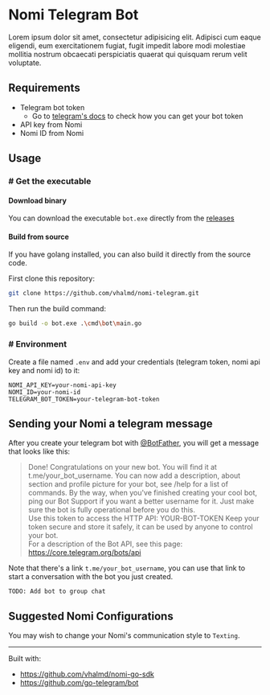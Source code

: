 # Nomi Telegram Bot

Lorem ipsum dolor sit amet, consectetur adipisicing elit. Adipisci cum eaque eligendi, eum exercitationem fugiat, fugit impedit labore modi molestiae mollitia nostrum obcaecati perspiciatis quaerat qui quisquam rerum velit voluptate.

## Requirements

- Telegram bot token
  - Go to [telegram's docs](https://core.telegram.org/bots/tutorial#obtain-your-bot-token) to check how you can get your bot token 
- API key from Nomi
- Nomi ID from Nomi

## Usage

### # Get the executable

#### Download binary 

You can download the executable `bot.exe` directly from the [releases](https://github.com/vhalmd/nomi-telegram/releases/latest)

#### Build from source

If you have golang installed, you can also build it directly from the source code.

First clone this repository:
```bash
git clone https://github.com/vhalmd/nomi-telegram.git
```

Then run the build command:

```bash
go build -o bot.exe .\cmd\bot\main.go
```

### # Environment

Create a file named `.env` and add your credentials (telegram token, nomi api key and nomi id) to it:

```dotenv
NOMI_API_KEY=your-nomi-api-key
NOMI_ID=your-nomi-id
TELEGRAM_BOT_TOKEN=your-telegram-bot-token
```

## Sending your Nomi a telegram message

After you create your telegram bot with [@BotFather](https://core.telegram.org/bots/tutorial#obtain-your-bot-token), you will get a message that looks like this:


> Done! Congratulations on your new bot. You will find it at t.me/your_bot_username. You can now add a description, about section and profile picture for your bot, see /help for a list of commands. By the way, when you've finished creating your cool bot, ping our Bot Support if you want a better username for it. Just make sure the bot is fully operational before you do this.  
> Use this token to access the HTTP API:
> YOUR-BOT-TOKEN
> Keep your token secure and store it safely, it can be used by anyone to control your bot.  
> For a description of the Bot API, see this page: https://core.telegram.org/bots/api

Note that there's a link `t.me/your_bot_username`, you can use that link to start a conversation with the bot you just created.

`TODO: Add bot to group chat`

## Suggested Nomi Configurations

You may wish to change your Nomi's communication style to `Texting`.

---

Built with:
 - https://github.com/vhalmd/nomi-go-sdk
 - https://github.com/go-telegram/bot
